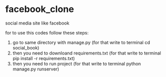 # facebook_clone
social media site like facebook

for to use this codes follow these steps:
1) go to same directory with manage.py (for that write to terminal            cd social_book)
2) then you need to downloand requirements.txt (for that write to terminal    pip install -r requirements.txt)
3) then you need to run project (for that write to terminal                   python manage.py runserver)

